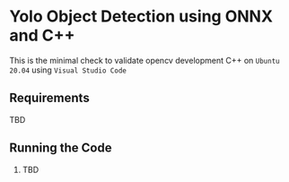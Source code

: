 # Yolo Object Detection using ONNX and C++

This is the minimal check to validate opencv development C++ on `Ubuntu 20.04` using `Visual Studio Code` 

## Requirements

TBD

## Running the Code

1. TBD